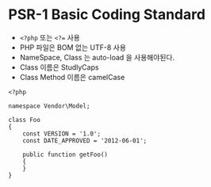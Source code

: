 PSR-1 Basic Coding Standard
==

- `<?php` 또는 `<?=` 사용
- PHP 파일은 BOM 없는 UTF-8 사용
- NameSpace, Class 는 auto-load 을 사용해야된다.
- Class 이름은 StudlyCaps
- Class Method 이름은 camelCase

```
<?php

namespace Vendor\Model;
  
class Foo
{
    const VERSION = '1.0';
    const DATE_APPROVED = '2012-06-01';
    
    public function getFoo()
    {
    }
}
```